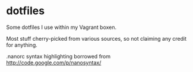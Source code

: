dotfiles
========

Some dotfiles I use within my Vagrant boxen. 

Most stuff cherry-picked from various sources, so not claiming any credit for anything.

.nanorc syntax highlighting borrowed from http://code.google.com/p/nanosyntax/
